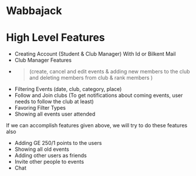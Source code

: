 # Wabbajack

# High Level Features
* Creating Account (Student & Club Manager) With Id or Bilkent Mail
* Club Manager Features 
* >(create, cancel and edit events & adding new members to the club and deleting members from club  & rank members )
* Filtering Events (date, club, category, place)
* Follow and Join clubs (To get notifications about coming events, user needs to follow the club at least)
* Favoring Filter Types
* Showing all events user attended

If we can accomplish features given above, we will try to do these features also
* Adding GE 250/1 points to the users
* Showing all old events
* Adding other users as friends
* Invite other people to events
* Chat


